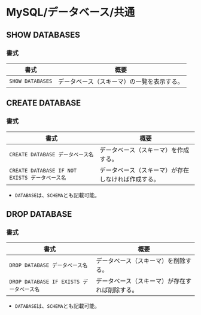 # MySQL/データベース/共通

## SHOW DATABASES

### 書式

| 書式             | 概要                                       |
| ---------------- | ------------------------------------------ |
| `SHOW DATABASES` | データベース（スキーマ）の一覧を表示する。 |

## CREATE DATABASE

### 書式

| 書式                                           | 概要                                               |
| ---------------------------------------------- | -------------------------------------------------- |
| `CREATE DATABASE データベース名`               | データベース（スキーマ）を作成する。               |
| `CREATE DATABASE IF NOT EXISTS データベース名` | データベース（スキーマ）が存在しなければ作成する。 |

- `DATABASE`は、`SCHEMA`とも記載可能。

## DROP DATABASE

### 書式

| 書式                                     | 概要                                           |
| ---------------------------------------- | ---------------------------------------------- |
| `DROP DATABASE データベース名`           | データベース（スキーマ）を削除する。           |
| `DROP DATABASE IF EXISTS データベース名` | データベース（スキーマ）が存在すれば削除する。 |

- `DATABASE`は、`SCHEMA`とも記載可能。
